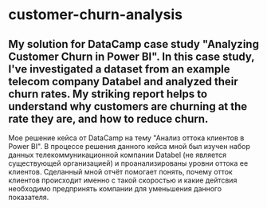 # customer-churn-analysis
My solution for DataCamp case study "Analyzing Customer Churn in Power BI".
In this case study, I've investigated a dataset from an example telecom company Databel and analyzed their churn rates. My striking report helps to understand why customers are churning at the rate they are, and how to reduce churn.
------------------------------------------------------------------------------------
Мое решение кейса от DataCamp на тему "Анализ оттока клиентов в Power BI".
В процессе решения данного кейса мной был изучен набор данных телекоммуникационной компании Databel (не является существующей организацией) и проанализированы уровни оттока ее клиентов. Сделанный мной отчёт помогает понять, почему отток клиентов происходит именно с такой скоростью и какие дейтсвия необходимо предпринять компании для уменьшения данного показателя.
